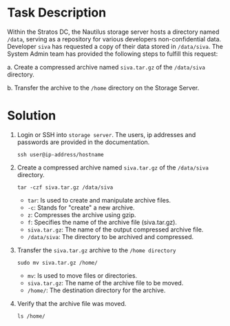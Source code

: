 # Task Description
Within the Stratos DC, the Nautilus storage server hosts a directory named `/data`, serving as a repository for various developers non-confidential data. Developer `siva` has requested a copy of their data stored in `/data/siva`. The System Admin team has provided the following steps to fulfill this request:

a. Create a compressed archive named `siva.tar.gz` of the `/data/siva` directory.

b. Transfer the archive to the `/home` directory on the Storage Server.

# Solution
1. Login or SSH into `storage server`. The users, ip addresses and passwords are provided in the documentation.

    `ssh user@ip-address/hostname`

2. Create a compressed archive named `siva.tar.gz` of the `/data/siva` directory.

    `tar -czf siva.tar.gz /data/siva`
    - `tar`: Is used to create and manipulate archive files.
    - `-c`: Stands for "create" a new archive.
    - `z`: Compresses the archive using gzip.
    - `f`: Specifies the name of the archive file (siva.tar.gz).
    - `siva.tar.gz`: The name of the output compressed archive file.
    - `/data/siva`: The directory to be archived and compressed.

3. Transfer the `siva.tar.gz` archive to the `/home directory`

    `sudo mv siva.tar.gz /home/`
    - `mv`: Is used to move files or directories.
    - `siva.tar.gz`: The name of the archive file to be moved.
    - `/home/`: The destination directory for the archive.

4. Verify that the archive file was moved.

    `ls /home/`